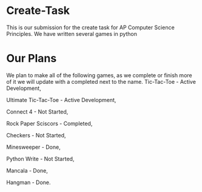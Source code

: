 # Create-Task
This is our submission for the create task for AP Computer Science Principles.
We have written several games in python
# Our Plans
We plan to make all of the following games, as we complete or finish more of it we will update with a completed next to the name.
Tic-Tac-Toe - Active Development,

Ultimate Tic-Tac-Toe - Active Development,

Connect 4 - Not Started,

Rock Paper Sciscors - Completed,

Checkers - Not Started,

Minesweeper - Done,

Python Write - Not Started,

Mancala - Done,

Hangman - Done.
